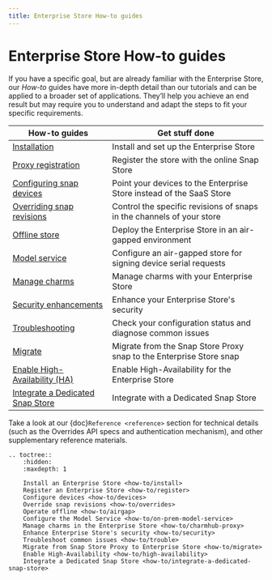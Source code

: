 ```yaml
---
title: Enterprise Store How-to guides
---
```


# Enterprise Store How-to guides

If you have a specific goal, but are already familiar with the Enterprise Store,
our *How-to* guides have more in-depth detail than our tutorials and can be applied to
a broader set of applications. They’ll help you achieve an end result but may require
you to understand and adapt the steps to fit your specific requirements.



| **How-to guides**                                                             | Get stuff done                                                              |
|-------------------------------------------------------------------------------|-----------------------------------------------------------------------------|
| [Installation](how-to/install.md)                                             | Install and set up the Enterprise Store                                     |
| [Proxy registration](how-to/register.md)                                      | Register the store with the online Snap Store                               |
| [Configuring snap devices](how-to/devices.md)                                 | Point your devices to the Enterprise Store instead of the SaaS Store        |
| [Overriding snap revisions](how-to/overrides.md)                              | Control the specific revisions of snaps in the channels of your store       |
| [Offline store](how-to/airgap.md)                                             | Deploy the Enterprise Store in an air-gapped environment                    |
| [Model service](how-to/on-prem-model-service.md)                              | Configure an air-gapped store for signing device serial requests            |
| [Manage charms](how-to/charmhub-proxy.md)                                     | Manage charms with your Enterprise Store                                    |
| [Security enhancements](how-to/security.md)                                   | Enhance your Enterprise Store's security                                    |
| [Troubleshooting](how-to/trouble.md)                                          | Check your configuration status and diagnose common issues                  |
| [Migrate](how-to/migrate.md)                                                  | Migrate from the Snap Store Proxy snap to the Enterprise Store snap         |
| [Enable High-Availability (HA)](how-to/high-availability.md)                  | Enable High-Availability for the Enterprise Store                           |
| [Integrate a Dedicated Snap Store](how-to/integrate-a-dedicated-snap-store.md)| Integrate with a Dedicated Snap Store                                       |

Take a look at our {doc}`Reference <reference>` section for technical details (such as the Overrides API
specs and authentication mechanism), and other supplementary reference materials.

```{eval-rst}
.. toctree::
    :hidden:
    :maxdepth: 1

    Install an Enterprise Store <how-to/install>
    Register an Enterprise Store <how-to/register>
    Configure devices <how-to/devices> 
    Override snap revisions <how-to/overrides>
    Operate offline <how-to/airgap>
    Configure the Model Service <how-to/on-prem-model-service>
    Manage charms in the Enterprise Store <how-to/charmhub-proxy>
    Enhance Enterprise Store's security <how-to/security>
    Troubleshoot common issues <how-to/trouble>
    Migrate from Snap Store Proxy to Enterprise Store <how-to/migrate>
    Enable High-Availability <how-to/high-availability>
    Integrate a Dedicated Snap Store <how-to/integrate-a-dedicated-snap-store>
```
